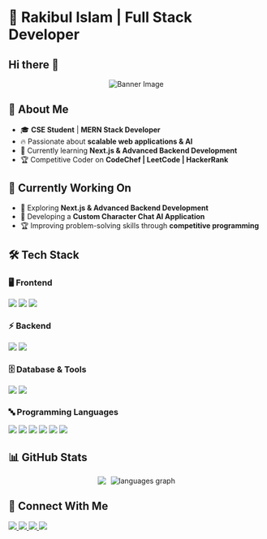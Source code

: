 # 🚀 Rakibul Islam | Full Stack Developer  

## Hi there 👋 

<div align="center">
  <img src="https://i.ibb.co/pBt8gJWb/banner.png" alt="Banner Image" />
</div>

## 👋 About Me  

- 🎓 **CSE Student** | **MERN Stack Developer**  
- 🔥 Passionate about **scalable web applications & AI**  
- 🌱 Currently learning **Next.js & Advanced Backend Development**  
- 🏆 Competitive Coder on **CodeChef | LeetCode | HackerRank**  

## 💼 Currently Working On  

- 🚀 Exploring **Next.js & Advanced Backend Development**  
- 🤖 Developing a **Custom Character Chat AI Application**  
- 🏆 Improving problem-solving skills through **competitive programming**  

## 🛠️ Tech Stack  

### 🖥️ Frontend  
<div>
  <img src="https://img.shields.io/badge/React-20232A?style=for-the-badge&logo=react&logoColor=61DAFB" />
  <img src="https://img.shields.io/badge/Next.js-000000?style=for-the-badge&logo=next.js&logoColor=white" />
  <img src="https://img.shields.io/badge/Tailwind_CSS-38B2AC?style=for-the-badge&logo=tailwind-css&logoColor=white" />
</div>

### ⚡ Backend  
<div>
  <img src="https://img.shields.io/badge/Node.js-339933?style=for-the-badge&logo=node.js&logoColor=white" />
  <img src="https://img.shields.io/badge/Express.js-404D59?style=for-the-badge&logo=express" />
</div>

### 🗄️ Database & Tools  
<div>
  <img src="https://img.shields.io/badge/MongoDB-4EA94B?style=for-the-badge&logo=mongodb&logoColor=white" />
  <img src="https://img.shields.io/badge/Firebase-FFCA28?style=for-the-badge&logo=firebase&logoColor=black" />
</div>

### 🔤 Programming Languages  
<div>
<img src="https://img.shields.io/badge/C-A8B9CC?style=for-the-badge&logo=c&logoColor=black" />
<img src="https://img.shields.io/badge/C++-00599C?style=for-the-badge&logo=c%2B%2B&logoColor=white" />
<img src="https://img.shields.io/badge/Java-007396?style=for-the-badge&logo=java&logoColor=white" />
<img src="https://img.shields.io/badge/Python-3776AB?style=for-the-badge&logo=python&logoColor=white" />
<img src="https://img.shields.io/badge/JavaScript-F7DF1E?style=for-the-badge&logo=javascript&logoColor=black" />
<img src="https://img.shields.io/badge/TypeScript-3178C6?style=for-the-badge&logo=typescript&logoColor=white" />
</div>


## 📊 GitHub Stats  
<div class="stats-container" style="display: flex; justify-content: center; gap: 10px;">
  <img src="https://streak-stats.demolab.com/?user=rakibul-islam2004&theme=react" />
  <img src="https://github-readme-stats.vercel.app/api/top-langs?username=rakibul-islam2004&locale=en&hide_title=false&layout=compact&card_width=auto&langs_count=5&theme=dracula&hide_border=false&order=2" style="width: auto; height: auto;" alt="languages graph" />
</div>



###
</div>

## 🔗 Connect With Me  
<div>
  <a href="https://www.linkedin.com/in/rakibul-islam2004" target="_blank">
    <img src="https://img.shields.io/badge/LinkedIn-blue?style=for-the-badge&logo=linkedin" />
  </a>
  <a href="https://www.facebook.com/md.rakibul.islam.649259" target="_blank">
    <img src="https://img.shields.io/badge/Facebook-1877F2?style=for-the-badge&logo=facebook&logoColor=white" />
  </a>
  <a href="https://github.com/rakibul-islam2004" target="_blank">
    <img src="https://img.shields.io/badge/GitHub-black?style=for-the-badge&logo=github" />
  </a>
  <a href="mailto:mdrakibulislamandrokib@gmail.com">
    <img src="https://img.shields.io/badge/Email-D14836?style=for-the-badge&logo=gmail&logoColor=white" />
  </a>
</div>


